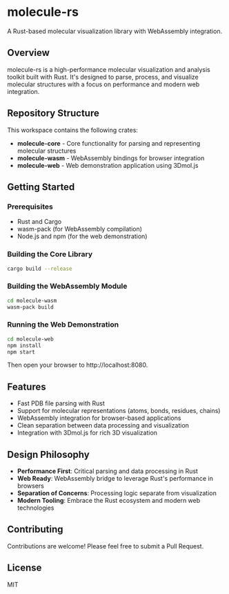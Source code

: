<!-- <img src="logo-molecule-rs.png" width="200px" /> -->

# molecule-rs

A Rust-based molecular visualization library with WebAssembly integration.

## Overview

molecule-rs is a high-performance molecular visualization and analysis toolkit built with Rust. It's designed to parse, process, and visualize molecular structures with a focus on performance and modern web integration.

## Repository Structure

This workspace contains the following crates:

- **molecule-core** - Core functionality for parsing and representing molecular structures
- **molecule-wasm** - WebAssembly bindings for browser integration
- **molecule-web** - Web demonstration application using 3Dmol.js

## Getting Started

### Prerequisites

- Rust and Cargo
- wasm-pack (for WebAssembly compilation)
- Node.js and npm (for the web demonstration)

### Building the Core Library

```bash
cargo build --release
```

### Building the WebAssembly Module

```bash
cd molecule-wasm
wasm-pack build
```

### Running the Web Demonstration

```bash
cd molecule-web
npm install
npm start
```

Then open your browser to http://localhost:8080.

## Features

- Fast PDB file parsing with Rust
- Support for molecular representations (atoms, bonds, residues, chains)
- WebAssembly integration for browser-based applications
- Clean separation between data processing and visualization
- Integration with 3Dmol.js for rich 3D visualization

## Design Philosophy

- **Performance First**: Critical parsing and data processing in Rust
- **Web Ready**: WebAssembly bridge to leverage Rust's performance in browsers
- **Separation of Concerns**: Processing logic separate from visualization
- **Modern Tooling**: Embrace the Rust ecosystem and modern web technologies

## Contributing

Contributions are welcome! Please feel free to submit a Pull Request.

## License

MIT
